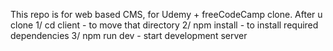 This repo is for web based CMS, for Udemy + freeCodeCamp clone.
After u clone
1/ cd client - to move that directory
2/ npm install - to install required dependencies
3/ npm run dev - start development server